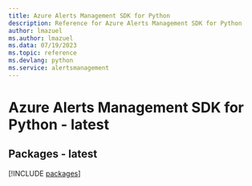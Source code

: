 ```yaml
---
title: Azure Alerts Management SDK for Python
description: Reference for Azure Alerts Management SDK for Python
author: lmazuel
ms.author: lmazuel
ms.data: 07/19/2023
ms.topic: reference
ms.devlang: python
ms.service: alertsmanagement
---
```

# Azure Alerts Management SDK for Python - latest
## Packages - latest
[!INCLUDE [packages](alerts-management-index.md)]